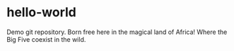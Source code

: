 # hello-world
Demo git repository.
Born free here in the magical land of Africa!
Where the Big Five coexist in the wild.
